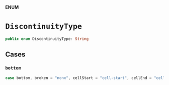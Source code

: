 **ENUM**

# `DiscontinuityType`

```swift
public enum DiscontinuityType: String
```

## Cases
### `bottom`

```swift
case bottom, broken = "nonx", cellStart = "cell-start", cellEnd = "cell-end", column, edge, envelope, excised, fieldStart = "field-start", left, obverse, object, linestart = "line-start", punct, right, reverse, surface, surrogate = "surro", tablet, top, uninscribed = "nonw"
```
